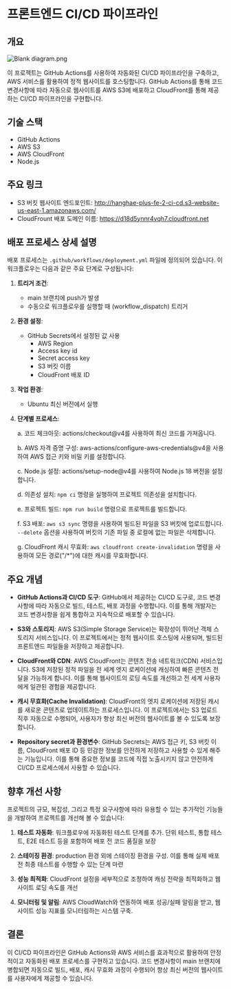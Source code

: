 # 프론트엔드 CI/CD 파이프라인

## 개요

![Blank diagram.png](..%2F..%2F..%2F..%2FDownloads%2FBlank%20diagram.png)

이 프로젝트는 GitHub Actions를 사용하여 자동화된 CI/CD 파이프라인을 구축하고, AWS 서비스를 활용하여 정적 웹사이트를 호스팅합니다. GitHub Actions를 통해 코드 변경사항에 따라 자동으로 웹사이트를 AWS S3에 배포하고 CloudFront를 통해 제공하는 CI/CD 파이프라인을 구현합니다.

## 기술 스택
- GitHub Actions
- AWS S3
- AWS CloudFront
- Node.js

## 주요 링크

- S3 버킷 웹사이트 엔드포인트: http://hanghae-plus-fe-2-ci-cd.s3-website-us-east-1.amazonaws.com/
- CloudFrount 배포 도메인 이름: https://d18d5ynnr4vqh7.cloudfront.net

## 배포 프로세스 상세 설명

배포 프로세스는 `.github/workflows/deployment.yml` 파일에 정의되어 있습니다. 이 워크플로우는 다음과 같은 주요 단계로 구성됩니다:

1. **트리거 조건**:
    - main 브랜치에 push가 발생
    - 수동으로 워크플로우를 실행할 때 (workflow_dispatch) 트리거

2. **환경 설정**:
   - GitHub Secrets에서 설정된 값 사용
     - AWS Region
     - Access key id
     - Secret access key
     - S3 버킷 이름
     - CloudFront 배포 ID 

3. **작업 환경**:
    - Ubuntu 최신 버전에서 실행

4. **단계별 프로세스**:

   a. 코드 체크아웃: actions/checkout@v4를 사용하여 최신 코드를 가져옵니다.

   b. AWS 자격 증명 구성: aws-actions/configure-aws-credentials@v4을 사용하여 AWS 접근 키와 비밀 키를 설정합니다.

   c. Node.js 설정: actions/setup-node@v4를 사용하여 Node.js 18 버전을 설정합니다.

   d. 의존성 설치: `npm ci` 명령을 실행하여 프로젝트 의존성을 설치합니다.

   e. 프로젝트 빌드: `npm run build` 명령으로 프로젝트를 빌드합니다.

   f. S3 배포: `aws s3 sync` 명령을 사용하여 빌드된 파일을 S3 버킷에 업로드합니다. `--delete` 옵션을 사용하여 버킷의 기존 파일 중 로컬에 없는 파일은 삭제합니다.

   g. CloudFront 캐시 무효화: `aws cloudfront create-invalidation` 명령을 사용하여 모든 경로("/*")에 대한 캐시를 무효화합니다.

## 주요 개념

- **GitHub Actions과 CI/CD 도구**: GitHub에서 제공하는 CI/CD 도구로, 코드 변경사항에 따라 자동으로 빌드, 테스트, 배포 과정을 수행합니다. 이를 통해 개발자는 코드 변경사항을 쉽게 통합하고 지속적으로 배포할 수 있습니다.

- **S3와 스토리지**: AWS S3(Simple Storage Service)는 확장성이 뛰어난 객체 스토리지 서비스입니다. 이 프로젝트에서는 정적 웹사이트 호스팅에 사용되며, 빌드된 프론트엔드 파일들을 저장하고 제공합니다.

- **CloudFront와 CDN**: AWS CloudFront는 콘텐츠 전송 네트워크(CDN) 서비스입니다. S3에 저장된 정적 파일을 전 세계 엣지 로케이션에 캐싱하여 빠른 콘텐츠 전달을 가능하게 합니다. 이를 통해 웹사이트의 로딩 속도를 개선하고 전 세계 사용자에게 일관된 경험을 제공합니다.

- **캐시 무효화(Cache Invalidation)**: CloudFront의 엣지 로케이션에 저장된 캐시를 새로운 콘텐츠로 업데이트하는 프로세스입니다. 이 프로젝트에서는 S3 업로드 직후 자동으로 수행되어, 사용자가 항상 최신 버전의 웹사이트를 볼 수 있도록 보장합니다.

- **Repository secret과 환경변수**: GitHub Secrets는 AWS 접근 키, S3 버킷 이름, CloudFront 배포 ID 등 민감한 정보를 안전하게 저장하고 사용할 수 있게 해주는 기능입니다. 이를 통해 중요한 정보를 코드에 직접 노출시키지 않고 안전하게 CI/CD 프로세스에서 사용할 수 있습니다.

## 향후 개선 사항

프로젝트의 규모, 복잡성, 그리고 특정 요구사항에 따라 유용할 수 있는 추가적인 기능들을 개발하여 프로젝트를 개선해 볼 수 있습니다:

1. **테스트 자동화**: 워크플로우에 자동화된 테스트 단계를 추가. 단위 테스트, 통합 테스트, E2E 테스트 등을 포함하여 배포 전 코드 품질을 보장
   
2. **스테이징 환경**: production 환경 외에 스테이징 환경을 구성. 이를 통해 실제 배포 전 최종 테스트를 수행할 수 있는 단계 마련

3. **성능 최적화**: CloudFront 설정을 세부적으로 조정하여 캐싱 전략을 최적화하고 웹사이트 로딩 속도를 개선

4. **모니터링 및 알림**: AWS CloudWatch와 연동하여 배포 성공/실패 알림을 받고, 웹사이트 성능 지표를 모니터링하는 시스템 구축.

## 결론

이 CI/CD 파이프라인은 GitHub Actions와 AWS 서비스를 효과적으로 활용하여 안정적이고 자동화된 배포 프로세스를 구현하고 있습니다. 코드 변경사항이 main 브랜치에 병합되면 자동으로 빌드, 배포, 캐시 무효화 과정이 수행되어 항상 최신 버전의 웹사이트를 사용자에게 제공할 수 있습니다.

